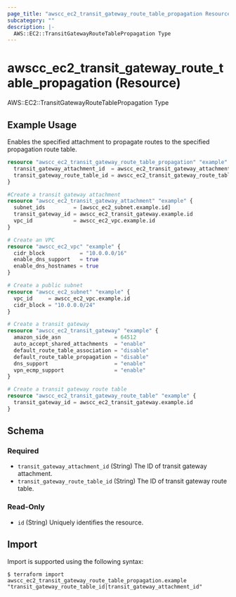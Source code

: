 ```yaml
---
page_title: "awscc_ec2_transit_gateway_route_table_propagation Resource - terraform-provider-awscc"
subcategory: ""
description: |-
  AWS::EC2::TransitGatewayRouteTablePropagation Type
---
```


# awscc_ec2_transit_gateway_route_table_propagation (Resource)

AWS::EC2::TransitGatewayRouteTablePropagation Type

## Example Usage
Enables the specified attachment to propagate routes to the specified propagation route table.
```terraform
resource "awscc_ec2_transit_gateway_route_table_propagation" "example" {
  transit_gateway_attachment_id  = awscc_ec2_transit_gateway_attachment.example.id
  transit_gateway_route_table_id = awscc_ec2_transit_gateway_route_table.example.id
}

#Create a transit gateway attachment
resource "awscc_ec2_transit_gateway_attachment" "example" {
  subnet_ids         = [awscc_ec2_subnet.example.id]
  transit_gateway_id = awscc_ec2_transit_gateway.example.id
  vpc_id             = awscc_ec2_vpc.example.id
}

# Create an VPC
resource "awscc_ec2_vpc" "example" {
  cidr_block           = "10.0.0.0/16"
  enable_dns_support   = true
  enable_dns_hostnames = true
}

# Create a public subnet 
resource "awscc_ec2_subnet" "example" {
  vpc_id     = awscc_ec2_vpc.example.id
  cidr_block = "10.0.0.0/24"
}

# Create a transit gateway
resource "awscc_ec2_transit_gateway" "example" {
  amazon_side_asn                 = 64512
  auto_accept_shared_attachments  = "enable"
  default_route_table_association = "disable"
  default_route_table_propagation = "disable"
  dns_support                     = "enable"
  vpn_ecmp_support                = "enable"
}

# Create a transit gateway route table
resource "awscc_ec2_transit_gateway_route_table" "example" {
  transit_gateway_id = awscc_ec2_transit_gateway.example.id
}
```



<!-- schema generated by tfplugindocs -->
## Schema

### Required

- `transit_gateway_attachment_id` (String) The ID of transit gateway attachment.
- `transit_gateway_route_table_id` (String) The ID of transit gateway route table.

### Read-Only

- `id` (String) Uniquely identifies the resource.

## Import

Import is supported using the following syntax:

```shell
$ terraform import awscc_ec2_transit_gateway_route_table_propagation.example "transit_gateway_route_table_id|transit_gateway_attachment_id"
```